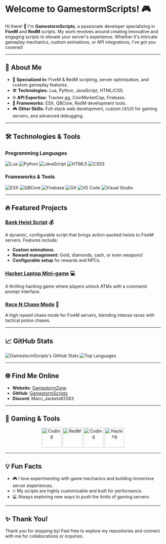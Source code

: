 # Welcome to **GamestormScripts**! 🎮

Hi there! 👋 I'm **GamestormScripts**, a passionate developer specializing in **FiveM** and **RedM** scripts. My work revolves around creating innovative and engaging scripts to elevate your server's experience. Whether it's intricate gameplay mechanics, custom animations, or API integrations, I've got you covered!

---

## 🚀 About Me

- 🎯 **Specialized in:** FiveM & RedM scripting, server optimization, and custom gameplay features.
- 🛠️ **Technologies:** Lua, Python, JavaScript, HTML/CSS.
- 🌐 **API Expertise:** Tracker.gg, CoinMarketCap, Firebase.
- 🔧 **Frameworks:** ESX, QBCore, RedM development tools.
- 🎮 **Other Skills:** Full-stack web development, custom UI/UX for gaming servers, and advanced debugging.

---

## 🛠️ Technologies & Tools

### Programming Languages
![Lua](https://img.shields.io/badge/-Lua-blue?style=for-the-badge&logo=lua&logoColor=white)
![Python](https://img.shields.io/badge/-Python-3776AB?style=for-the-badge&logo=python&logoColor=white)
![JavaScript](https://img.shields.io/badge/-JavaScript-F7DF1E?style=for-the-badge&logo=javascript&logoColor=black)
![HTML5](https://img.shields.io/badge/-HTML5-E34F26?style=for-the-badge&logo=html5&logoColor=white)
![CSS3](https://img.shields.io/badge/-CSS3-1572B6?style=for-the-badge&logo=css3&logoColor=white)

### Frameworks & Tools
![ESX](https://img.shields.io/badge/-ESX-8A2BE2?style=for-the-badge)
![QBCore](https://img.shields.io/badge/-QBCore-FF4500?style=for-the-badge)
![Firebase](https://img.shields.io/badge/-Firebase-FFCA28?style=for-the-badge&logo=firebase&logoColor=black)
![Git](https://img.shields.io/badge/-Git-F05032?style=for-the-badge&logo=git&logoColor=white)
![VS Code](https://img.shields.io/badge/-VS%20Code-007ACC?style=for-the-badge&logo=visual-studio-code&logoColor=white)
![Visual Studio](https://img.shields.io/badge/-Visual%20Studio-5C2D91?style=for-the-badge&logo=visual-studio&logoColor=white)

---

## 🔥 Featured Projects

### **[Bank Heist Script](#)** 💰
A dynamic, configurable script that brings action-packed heists to FiveM servers. Features include:
- **Custom animations.**
- **Reward management:** Gold, diamonds, cash, or even weapons!
- **Configurable setup** for rewards and NPCs.

### **[Hacker Laptop Mini-game](#)** 💻
A thrilling hacking game where players unlock ATMs with a command prompt interface.

### **[Race N Chase Mode](#)** 🚗
A high-speed chase mode for FiveM servers, blending intense races with tactical police chases.

---

## 📈 GitHub Stats

![GamestormScripts's GitHub Stats](https://github-readme-stats.vercel.app/api?username=GamestormScripts&show_icons=true&theme=radical)
![Top Languages](https://github-readme-stats.vercel.app/api/top-langs/?username=GamestormScripts&layout=compact&theme=radical)

---

## 🌐 Find Me Online

- **Website**: [GamestormZone](https://gamestormzone.github.io)
- **GitHub**: [GamestormScripts](https://github.com/GamestormScripts)
- **Discord**: Marci_Jackets#2583

---

## 🎨 Gaming & Tools

<div align="center">
  <img src="https://img.icons8.com/nolan/64/code.png" alt="Coding" height="64">
  <img src="https://img.icons8.com/nolan/64/red-dead-redemption.png" alt="RedM" height="64">
  <img src="https://img.icons8.com/nolan/64/code.png" alt="Coding" height="64">
  <img src="https://img.icons8.com/nolan/64/laptop.png" alt="Hacking" height="64">
</div>

---

## 💡 Fun Facts

- 🎮 I love experimenting with game mechanics and building immersive server experiences.
- 🔥 My scripts are highly customizable and built for performance.
- 💻 Always exploring new ways to push the limits of gaming servers.

---

## ✨ Thank You!
Thank you for stopping by! Feel free to explore my repositories and connect with me for collaborations or inquiries.
